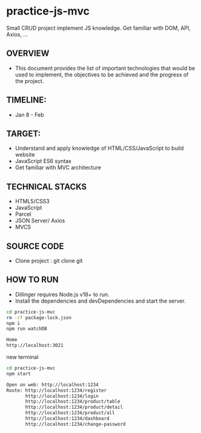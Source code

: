# practice-js-mvc
Small CRUD project implement JS knowledge. Get familiar with DOM, API, Axios, ... 

## OVERVIEW

- This document provides the list of important technologies that would be used to implement, the objectives to be achieved and the progress of the project.

## TIMELINE:

- Jan 8 - Feb

## TARGET:

- Understand and apply knowledge of HTML/CSS/JavaScript to build website
- JavaScript ES6 syntax
- Get familiar with MVC architecture

## TECHNICAL STACKS

- HTML5/CSS3
- JavaScript
- Parcel
- JSON Server/ Axios
- MVCS


## SOURCE CODE

- Clone project : git clone git

## HOW TO RUN

- Dillinger requires Node.js v18+ to run.
- Install the dependencies and devDependencies and start the server.

```sh
cd practice-js-mvc
rm -rf package-lock.json
npm i
npm run watchDB

Home
http://localhost:3021

```
new terminal
```sh
cd practice-js-mvc
npm start

Open on web: http://localhost:1234
Route: http://localhost:1234/register
       http://localhost:1234/login
       http://localhost:1234/product/table
       http://localhost:1234/product/detail
       http://localhost:1234/product/all
       http://localhost:1234/dashboard
       http://localhost:1234/change-password
       
```
